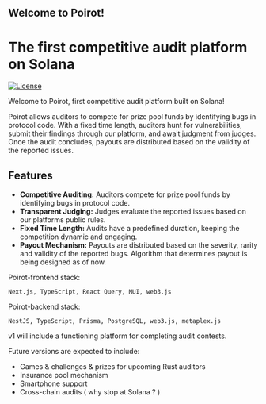 ## Welcome to Poirot!

# The first competitive audit platform on Solana

[![License](https://img.shields.io/badge/License-MIT-yellow.svg)](https://opensource.org/licenses/MIT)

Welcome to Poirot, first competitive audit platform built on Solana! 

Poirot allows auditors to compete for prize pool funds by identifying bugs in protocol code. With a fixed time length, auditors hunt for vulnerabilities, submit their findings through our platform, and await judgment from judges. Once the audit concludes, payouts are distributed based on the validity of the reported issues.

## Features

- **Competitive Auditing:** Auditors compete for prize pool funds by identifying bugs in protocol code.
- **Transparent Judging:** Judges evaluate the reported issues based on our platforms public rules.
- **Fixed Time Length:** Audits have a predefined duration, keeping the competition dynamic and engaging.
- **Payout Mechanism:** Payouts are distributed based on the severity, rarity and validity of the reported bugs. Algorithm that determines payout is being designed as of now.

Poirot-frontend stack: 

    Next.js, TypeScript, React Query, MUI, web3.js

Poirot-backend stack: 

    NestJS, TypeScript, Prisma, PostgreSQL, web3.js, metaplex.js


v1 will include a functioning platform for completing audit contests.

Future versions are expected to include: 
- Games & challenges & prizes for upcoming Rust auditors
- Insurance pool mechanism
- Smartphone support
- Cross-chain audits ( why stop at Solana ? )

<!---
poirotonsolana/poirotonsolana is a ✨ special ✨ repository because its `README.md` (this file) appears on your GitHub profile.
You can click the Preview link to take a look at your changes.
--->
